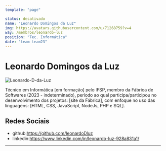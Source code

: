```yaml
---
template: "page"

status: desativado
name: "Leonardo Domingos da Luz"
img: https://avatars.githubusercontent.com/u/71268759?v=4
way: /membros/leonardo-luz
position: "Tec. Informática"
date: "team team23"
---
```


# Leonardo Domingos da Luz

![Leonardo-D-da-Luz](https://avatars.githubusercontent.com/u/71268759?v=4)

Técnico em Informática [em formação] pelo IFSP, membro da Fábrica de Softwares (2023 - indeterminado), período ao qual participa/participou no desenvolvimento dos projetos: [site da Fábrica], com enfoque no uso das linguagens: [HTML, CSS, JavaScript, NodeJs, PHP e SQL].

## Redes Sociais
- github:https://github.com/leonardoDluz
- linkedin:https://www.linkedin.com/in/leonardo-luz-928a831a1/
***

<!--## Perfil

## Evolução-->
